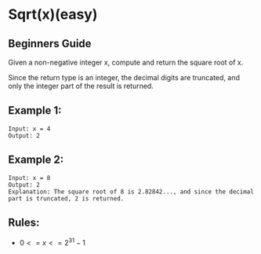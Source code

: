 # Sqrt(x)(easy)

## Beginners Guide

Given a non-negative integer x, compute and return the square root of x.

Since the return type is an integer, the decimal digits are truncated, and only the integer part of the result is returned.


Example 1:
---
```go=
Input: x = 4
Output: 2
```

Example 2:
---
```go=
Input: x = 8
Output: 2
Explanation: The square root of 8 is 2.82842..., and since the decimal part is truncated, 2 is returned.
```

Rules:
---
* $0 <= x <= 2^31 - 1$
